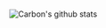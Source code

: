 ### 
![Carbon's github stats](https://github-readme-stats.vercel.app/api?username=CarbonUwU&show_icons=true&theme=jelly)

